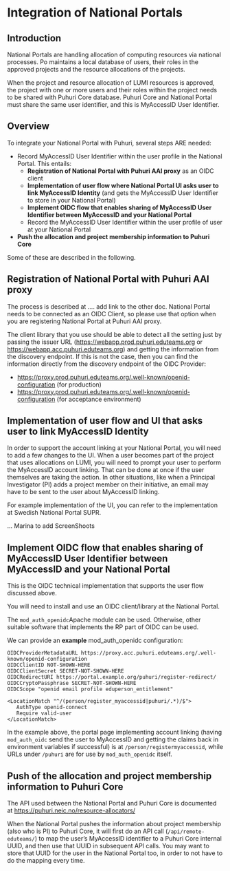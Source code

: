 # Integration of National Portals

 ## Introduction

National Portals are handling allocation of computing resources via national processes. Po maintains a local database of users, their roles in the approved projects and the resource allocations of the projects. 

When the project and resource allocation of LUMI resources is approved, the project with one or more users and their roles within the project needs to be shared with Puhuri Core database. Puhuri Core and National Portal must share the same user identifier, and this is MyAccessID User Identifier.
 
 ## Overview
 
To integrate your National Portal with Puhuri, several steps ARE needed: 
- Record MyAccessID User Identifier within the user profile in the National Portal. This entails: 
  -  **Registration of National Portal with Puhuri AAI proxy** as an OIDC client
  - **Implementation of user flow where National Portal UI asks user to link MyAccessID Identity** (and gets the MyAccessID User Identifier to store in your National Portal)
  - **Implement OIDC flow that enables sharing of MyAccessID User Identifier between MyAccessID and your National Portal**
  - Record the MyAccessID User Identifier within the user profile of user at your National Portal 
- **Push the allocation and project membership information to Puhuri Core**

Some of these are described in the following. 

## Registration of National Portal with Puhuri AAI proxy 

The process is described at .... add link to the other doc. National Portal needs to be connected as an OIDC Client, so please use that option when you are registering National Portal at Puhuri AAI proxy. 

The client library that you use should be able to detect all the setting just by passing the issuer URL (https://webapp.prod.puhuri.eduteams.org or https://webapp.acc.puhuri.eduteams.org) and getting the information from the discovery endpoint. If this is not the case, then you can find the information directly from the discovery endpoint of the OIDC Provider:

- https://proxy.prod.puhuri.eduteams.org/.well-known/openid-configuration (for production)
- https://proxy.prod.puhuri.eduteams.org/.well-known/openid-configuration (for acceptance environment)

## Implementation of user flow and UI that asks user to link MyAccessID Identity

In order to support the account linking at your National Portal, you will need to add a few changes to the UI. When a user becomes part of the project that uses allocations on LUMI, you will need to prompt your user to perform the MyAccessID account linking. That can be done at once if the user themselves are taking the action. In other situations, like when a Principal Investigator (PI) adds a project member on their initiative, an email may have to be sent to the user about MyAccessID linking.

For example implementation of the UI, you can refer to the implementation at Swedish National Portal SUPR. 

... Marina to add ScreenShoots

## Implement OIDC flow that enables sharing of MyAccessID User Identifier between MyAccessID and your National Portal

This is the OIDC technical implementation that supports the user flow discussed above.

You will need to install and use an OIDC client/library at the National Portal. 

The `mod_auth_openidc`Apache module can be used. Otherwise, other suitable software that implements the RP part of OIDC can be used. 

We can provide an **example** mod_auth_openidc configuration:

```
OIDCProviderMetadataURL https://proxy.acc.puhuri.eduteams.org/.well-known/openid-configuration
OIDCClientID NOT-SHOWN-HERE
OIDCClientSecret SECRET-NOT-SHOWN-HERE
OIDCRedirectURI https://portal.example.org/puhuri/register-redirect/
OIDCCryptoPassphrase SECRET-NOT-SHOWN-HERE
OIDCScope "openid email profile eduperson_entitlement"

<LocationMatch "^/(person/register_myaccessid|puhuri/.*)/$">
   AuthType openid-connect
   Require valid-user
</LocationMatch>
```

In the example above, the portal page implementing account linking (having `mod_auth_oidc` send the user to MyAccessID and getting the claims back in environment variables if successful) is at `/person/registermyaccessid`, while URLs under `/puhuri` are for use by `mod_auth_openidc` itself.



## Push of the allocation and project membership information to Puhuri Core

The API used between the National Portal and Puhuri Core is documented at https://puhuri.neic.no/resource-allocators/

When the National Portal pushes the information about project membership (also who is PI) to Puhuri Core, it will first do an API call (`/api/remote-eduteams/`) to map the user’s MyAccessID identifier to a Puhuri Core internal UUID, and then use that UUID in subsequent API calls. You may want to store that UUID for the user in the National Portal too, in order to not have to do the mapping every time.






